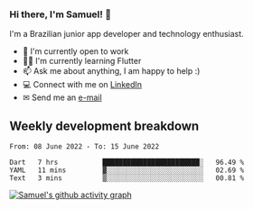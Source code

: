 ### Hi there, I'm Samuel! 👋

I'm a Brazilian junior app developer and technology enthusiast.

- 🏢 I'm currently open to work
- 👨‍💻 I'm currently learning Flutter
- 📫 Ask me about anything, I am happy to help :)
- 💻 Connect with me on [LinkedIn](https://www.linkedin.com/in/samuel-s-marques/)
- ✉ Send me an [e-mail](mailto:samuel.s.marques@protonmail.com)

## Weekly development breakdown
<!--START_SECTION:waka-->

```text
From: 08 June 2022 - To: 15 June 2022

Dart   7 hrs           ████████████████████████░   96.49 %
YAML   11 mins         ▓░░░░░░░░░░░░░░░░░░░░░░░░   02.69 %
Text   3 mins          ▒░░░░░░░░░░░░░░░░░░░░░░░░   00.81 %
```

<!--END_SECTION:waka-->

[![Samuel's github activity graph](https://activity-graph.herokuapp.com/graph?username=samuel-s-marques&theme=react-dark)](https://github.com/samuel-s-marques)
